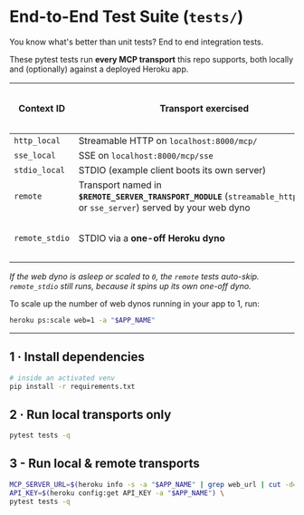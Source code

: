 # End-to-End Test Suite (`tests/`)

You know what's better than unit tests? End to end integration tests.

These pytest tests run **every MCP transport** this repo supports, both locally and (optionally) against a deployed Heroku app.

| Context ID        | Transport exercised                                       | Needs running **web** dyno? |
|-------------------|-----------------------------------------------------------|-----------------------------|
| `http_local`      | Streamable HTTP on `localhost:8000/mcp/`                  | — |
| `sse_local`       | SSE on `localhost:8000/mcp/sse`                           | — |
| `stdio_local`     | STDIO (example client boots its own server)               | — |
| `remote`          | Transport named in **`$REMOTE_SERVER_TRANSPORT_MODULE`**&nbsp;(`streamable_http_server` or `sse_server`) served by your web dyno | **Yes** |
| `remote_stdio`    | STDIO via a **one-off Heroku dyno**                       | **No** – works even at `web=0` |

*If the web dyno is asleep or scaled to `0`, the `remote` tests auto-skip.
`remote_stdio` still runs, because it spins up its own one-off dyno.*

To scale up the number of web dynos running in your app to 1, run:
```bash
heroku ps:scale web=1 -a "$APP_NAME"
```

---

## 1 · Install dependencies

```bash
# inside an activated venv
pip install -r requirements.txt
```

## 2 · Run local transports only
```bash
pytest tests -q
```

## 3 - Run local & remote transports
```bash
MCP_SERVER_URL=$(heroku info -s -a "$APP_NAME" | grep web_url | cut -d= -f2 | tr -d '\n') \
API_KEY=$(heroku config:get API_KEY -a "$APP_NAME") \
pytest tests -q
```